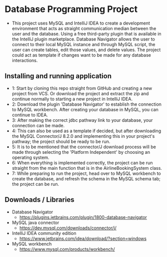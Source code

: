 # Database Programming Project

- This project uses MySQL and IntelliJ IDEA to create a development environment that acts as straight communication 
median between the user and the database. Using a free third-party plugin that is available in the IntelliJ plugin
marketplace. Database Navigator allows the user to connect to their local MySQL instance and through MySQL script,
the user can create tables, edit those values, and delete values. The project could act as template if changes want
to be made for any database interactions. 

## Installing and running application 

- 1: Start by cloning this repo straight from GitHub and creating a new project from VCS. Or download the project
  and extract the zip and continue normally to starting a new project in IntelliJ IDEA. 
- 2: Download the plugin 'Database Navigator' to establish the connection to MySQL workbench. After creating your
  database in MySQL, you can continue to IDEA. 
- 3: After making the correct jdbc pathway link to your database, your connection can be made.
- 4: This can also be used as a template if decided, but after downloading the MySQL Connector/J 8.2.0 and implementing
  this in your project's pathway; the project should be ready to be run.
- 5: It is to be mentioned that the connector/J download process will be made through selecting the 'Platform Independent'
  by choosing an operating system. 
- 6: When everything is implemented correctly, the project can be run straight from the main function that is in the
  AirlineBookingSystem class.
- 7: While preparing to run the project, head over to MySQL workbench to create the database, and refresh the schema
  in the MySQL schema tab; the project can be run. 

## Downloads / Libraries

- Database Navigator
  - https://plugins.jetbrains.com/plugin/1800-database-navigator
- MySQL java connector
  - https://dev.mysql.com/downloads/connector/j/
- IntelliJ IDEA community edition
  - https://www.jetbrains.com/idea/download/?section=windows
- MySQL workbench
  - https://www.mysql.com/products/workbench/
